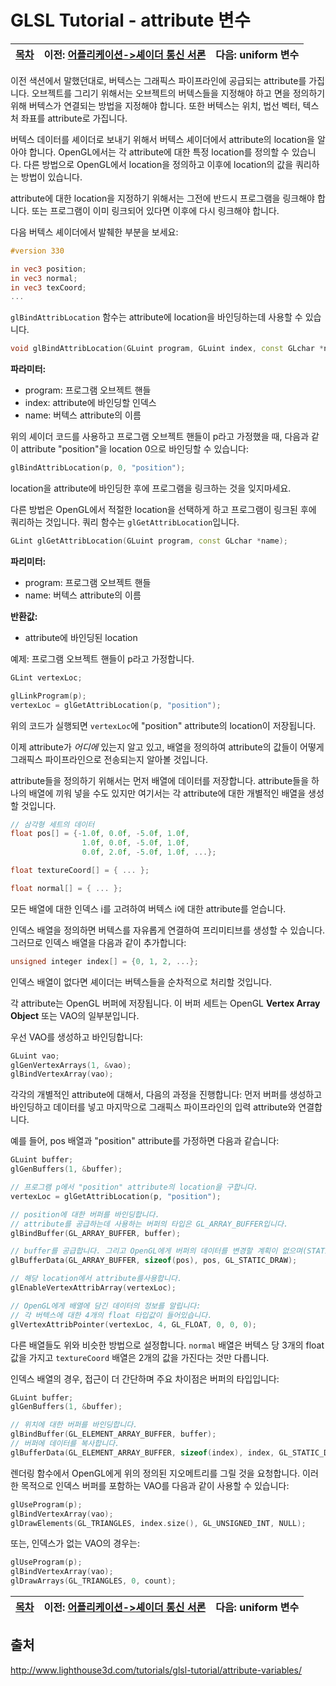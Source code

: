 # GLSL Tutorial - attribute 변수

| [목차](../../README.md) | 이전: [어플리케이션->셰이더 통신 서론](../18_communication_app_shader/18_communication_app_shader.md) | 다음: uniform 변수 |
| :---------------------- | ----------------------------------------------------------------------------------------------------: | -----------------: |

이전 색션에서 말했던대로, 버텍스는 그래픽스 파이프라인에 공급되는 attribute를 가집니다. 오브젝트를 그리기 위해서는 오브젝트의 버텍스들을 지정해야 하고 면을 정의하기 위해 버텍스가 연결되는 방법을 지정해야 합니다. 또한 버텍스는 위치, 법선 벡터, 텍스처 좌표를 attribute로 가집니다.

버텍스 데이터를 셰이더로 보내기 위해서 버텍스 셰이더에서 attribute의 location을 알아야 합니다. OpenGL에서는 각 attribute에 대한 특정 location를 정의할 수 있습니다. 다른 방법으로 OpenGL에서 location을 정의하고 이후에 location의 값을 쿼리하는 방법이 있습니다.

attribute에 대한 location을 지정하기 위해서는 그전에 반드시 프로그램을 링크해야 합니다. 또는 프로그램이 이미 링크되어 있다면 이후에 다시 링크해야 합니다.

다음 버텍스 셰이더에서 발췌한 부분을 보세요:

```glsl
#version 330

in vec3 position;
in vec3 normal;
in vec3 texCoord;
...
```

`glBindAttribLocation` 함수는 attribute에 location을 바인딩하는데 사용할 수 있습니다.

```cpp
void glBindAttribLocation(GLuint program, GLuint index, const GLchar *name);
```

**파라미터:**

- program: 프로그램 오브젝트 핸들
- index: attribute에 바인딩할 인덱스
- name: 버텍스 attribute의 이름

위의 셰이더 코드를 사용하고 프로그램 오브젝트 핸들이 p라고 가정했을 때, 다음과 같이 attribute "position"을 location 0으로 바인딩할 수 있습니다:

```cpp
glBindAttribLocation(p, 0, "position");
```

location을 attribute에 바인딩한 후에 프로그램을 링크하는 것을 잊지마세요.

다른 방법은 OpenGL에서 적절한 location을 선택하게 하고 프로그램이 링크된 후에 쿼리하는 것입니다. 쿼리 함수는 `glGetAttribLocation`입니다.

```cpp
GLint glGetAttribLocation(GLuint program, const GLchar *name);
```

**파리미터:**

- program: 프로그램 오브젝트 핸들
- name: 버텍스 attribute의 이름

**반환값:**

- attribute에 바인딩된 location

예제: 프로그램 오브젝트 핸들이 p라고 가정합니다.

```cpp
GLint vertexLoc;

glLinkProgram(p);
vertexLoc = glGetAttribLocation(p, "position");
```

위의 코드가 실행되면 `vertexLoc`에 "position" attribute의 location이 저장됩니다.

이제 attribute가 _어디에_ 있는지 알고 있고, 배열을 정의하여 attribute의 값들이 어떻게 그래픽스 파이프라인으로 전송되는지 알아볼 것입니다.

attribute들을 정의하기 위해서는 먼저 배열에 데이터를 저장합니다. attribute들을 하나의 배열에 끼워 넣을 수도 있지만 여기서는 각 attribute에 대한 개별적인 배열을 생성할 것입니다.

```cpp
// 삼각형 세트의 데이터
float pos[] = {-1.0f, 0.0f, -5.0f, 1.0f,
                1.0f, 0.0f, -5.0f, 1.0f,
                0.0f, 2.0f, -5.0f, 1.0f, ...};

float textureCoord[] = { ... };

float normal[] = { ... };
```

모든 배열에 대한 인덱스 i를 고려하여 버텍스 i에 대한 attribute를 얻습니다.

인덱스 배열을 정의하면 버텍스를 자유롭게 연결하여 프리미티브를 생성할 수 있습니다. 그러므로 인덱스 배열을 다음과 같이 추가합니다:

```cpp
unsigned integer index[] = {0, 1, 2, ...};
```

인덱스 배열이 없다면 셰이더는 버텍스들을 순차적으로 처리할 것입니다.

각 attribute는 OpenGL 버퍼에 저장됩니다. 이 버퍼 세트는 OpenGL **Vertex Array Object** 또는 VAO의 일부분입니다.

우선 VAO를 생성하고 바인딩합니다:

```cpp
GLuint vao;
glGenVertexArrays(1, &vao);
glBindVertexArray(vao);
```

각각의 개별적인 attribute에 대해서, 다음의 과정을 진행합니다: 먼저 버퍼를 생성하고 바인딩하고 데이터를 넣고 마지막으로 그래픽스 파이프라인의 입력 attribute와 연결합니다.

예를 들어, pos 배열과 "position" attribute를 가정하면 다음과 같습니다:

```cpp
GLuint buffer;
glGenBuffers(1, &buffer);

// 프로그램 p에서 "position" attribute의 location을 구합니다.
vertexLoc = glGetAttribLocation(p, "position");

// position에 대한 버퍼를 바인딩합니다.
// attribute를 공급하는데 사용하는 버퍼의 타입은 GL_ARRAY_BUFFER입니다.
glBindBuffer(GL_ARRAY_BUFFER, buffer);

// buffer를 공급합니다. 그리고 OpenGL에게 버퍼의 데이터를 변경할 계획이 없으며(STATIC) 드로잉(DRAW)에 사용할 것임을 알립니다.
glBufferData(GL_ARRAY_BUFFER, sizeof(pos), pos, GL_STATIC_DRAW);

// 해당 location에서 attribute를사용합니다.
glEnableVertexAttribArray(vertexLoc);

// OpenGL에게 배열에 담긴 데이터의 정보를 알립니다:
// 각 버텍스에 대한 4개의 float 타입값이 들어있습니다.
glVertexAttribPointer(vertexLoc, 4, GL_FLOAT, 0, 0, 0);
```

다른 배열들도 위와 비슷한 방법으로 설정합니다. `normal` 배열은 버텍스 당 3개의 float 값을 가지고 `textureCoord` 배열은 2개의 값을 가진다는 것만 다릅니다.

인덱스 배열의 경우, 접근이 더 간단하며 주요 차이점은 버퍼의 타입입니다:

```cpp
GLuint buffer;
glGenBuffers(1, &buffer);

// 위치에 대한 버퍼를 바인딩합니다.
glBindBuffer(GL_ELEMENT_ARRAY_BUFFER, buffer);
// 버퍼에 데이터를 복사합니다.
glBufferData(GL_ELEMENT_ARRAY_BUFFER, sizeof(index), index, GL_STATIC_DRAW);
```

렌더링 함수에서 OpenGL에게 위의 정의된 지오메트리를 그릴 것을 요청합니다. 이러한 목적으로 인덱스 버퍼를 포함하는 VAO를 다음과 같이 사용할 수 있습니다: 

```cpp
glUseProgram(p);
glBindVertexArray(vao);
glDrawElements(GL_TRIANGLES, index.size(), GL_UNSIGNED_INT, NULL);
```

또는, 인덱스가 없는 VAO의 경우는:

```cpp
glUseProgram(p);
glBindVertexArray(vao);
glDrawArrays(GL_TRIANGLES, 0, count);
```

| [목차](../../README.md) | 이전: [어플리케이션->셰이더 통신 서론](../18_communication_app_shader/18_communication_app_shader.md) | 다음: uniform 변수 |
| :---------------------- | ----------------------------------------------------------------------------------------------------: | -----------------: |

## 출처

http://www.lighthouse3d.com/tutorials/glsl-tutorial/attribute-variables/
